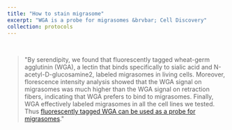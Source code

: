 ```yaml
---
title: "How to stain migrasome"
excerpt: "WGA is a probe for migrasomes &brvbar; Cell Discovery"
collection: protocols
---
```


<br>

>"By serendipity, we found that fluorescently tagged wheat-germ agglutinin (WGA), a lectin that binds specifically to sialic acid and N-acetyl-D-glucosamine2, labeled migrasomes in living cells. Moreover, florescence intensity analysis showed that the WGA signal on migrasomes was much higher than the WGA signal on retraction fibers, indicating that WGA prefers to bind to migrasomes. Finally, WGA effectively labeled migrasomes in all the cell lines we tested. Thus [fluorescently tagged WGA can be used as a probe for migrasomes](https://github.com/LiYuLab/figures-for-liyu-lab-page/raw/master/protocols/WGA%20is%20a%20probe%20for%20migrasomes.pdf)."